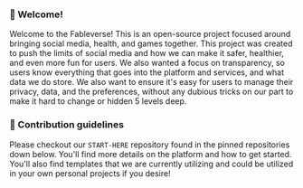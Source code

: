 ### 👋 Welcome!
Welcome to the Fableverse! This is an open-source project focused around bringing social media, health, and games together. This project was created to push the limits of social media and how we can make it safer, healthier, and even more fun for users. We also wanted a focus on transparency, so users know everything that goes into the platform and services, and what data we do store. We also want to ensure it's easy for users to manage their privacy, data, and the preferences, without any dubious tricks on our part to make it hard to change or hidden 5 levels deep.

### 🚀 Contribution guidelines
Please checkout our `START-HERE` repository found in the pinned repositories down below. You'll find more details on the platform and how to get started. You'll also find templates that we are currently utilizing and could be utilized in your own personal projects if you desire!
<!--

**Here are some ideas to get you started:**

🙋‍♀️ A short introduction - what is your organization all about?
🌈 Contribution guidelines - how can the community get involved?
👩‍💻 Useful resources - where can the community find your docs? Is there anything else the community should know?
🍿 Fun facts - what does your team eat for breakfast?
🧙 Remember, you can do mighty things with the power of [Markdown](https://docs.github.com/github/writing-on-github/getting-started-with-writing-and-formatting-on-github/basic-writing-and-formatting-syntax)
-->
